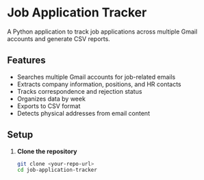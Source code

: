 # Job Application Tracker

A Python application to track job applications across multiple Gmail accounts and generate CSV reports.

## Features

- Searches multiple Gmail accounts for job-related emails
- Extracts company information, positions, and HR contacts
- Tracks correspondence and rejection status
- Organizes data by week
- Exports to CSV format
- Detects physical addresses from email content

## Setup

1. **Clone the repository**
   ```bash
   git clone <your-repo-url>
   cd job-application-tracker
